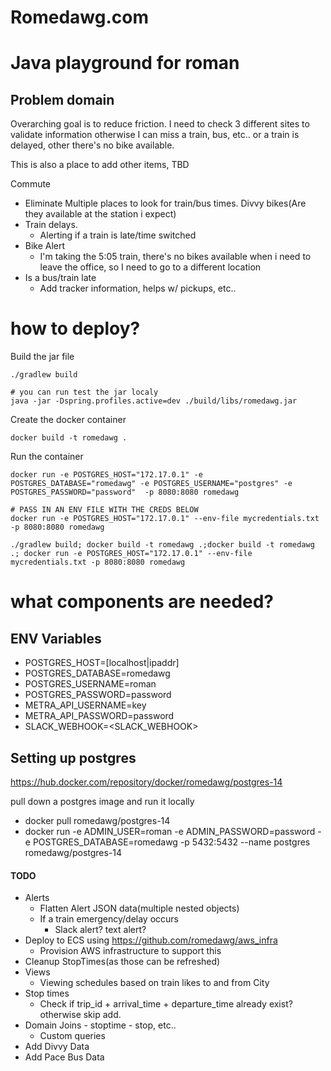 # Romedawg.com

# Java playground for roman

## Problem domain
Overarching goal is to reduce friction.  I need to check 3 different sites to validate information 
otherwise I can miss a train, bus, etc..  or a train is delayed, other there's no bike available.

This is also a place to add other items, TBD

Commute
 - Eliminate Multiple places to look for train/bus times.  Divvy bikes(Are they available at the station i expect)
 - Train delays.
   - Alerting if a train is late/time switched
 - Bike Alert
   - I'm taking the 5:05 train, there's no bikes available when i need to leave the office, so I need to go to a different location
 - Is a bus/train late
   - Add tracker information, helps w/ pickups, etc..
   

# how to deploy?
Build the jar file
```
./gradlew build

# you can run test the jar localy
java -jar -Dspring.profiles.active=dev ./build/libs/romedawg.jar

```

Create the docker container
```
docker build -t romedawg .
```

Run the container
```
docker run -e POSTGRES_HOST="172.17.0.1" -e POSTGRES_DATABASE="romedawg" -e POSTGRES_USERNAME="postgres" -e POSTGRES_PASSWORD="password"  -p 8080:8080 romedawg

# PASS IN AN ENV FILE WITH THE CREDS BELOW
docker run -e POSTGRES_HOST="172.17.0.1" --env-file mycredentials.txt -p 8080:8080 romedawg

./gradlew build; docker build -t romedawg .;docker build -t romedawg .; docker run -e POSTGRES_HOST="172.17.0.1" --env-file mycredentials.txt -p 8080:8080 romedawg
```

# what components are needed?

## ENV Variables
- POSTGRES_HOST=[localhost|ipaddr]
- POSTGRES_DATABASE=romedawg 
- POSTGRES_USERNAME=roman 
- POSTGRES_PASSWORD=password 
- METRA_API_USERNAME=key 
- METRA_API_PASSWORD=password
- SLACK_WEBHOOK=<SLACK_WEBHOOK>


## Setting up postgres
https://hub.docker.com/repository/docker/romedawg/postgres-14

pull down a postgres image and run it locally
 - docker pull romedawg/postgres-14
 - docker run -e ADMIN_USER=roman -e ADMIN_PASSWORD=password -e POSTGRES_DATABASE=romedawg -p 5432:5432 --name postgres romedawg/postgres-14


#### TODO
- Alerts
    - Flatten Alert JSON data(multiple nested objects)
    - If a train emergency/delay occurs
      - Slack alert? text alert?
- Deploy to ECS using https://github.com/romedawg/aws_infra
  - Provision AWS infrastructure to support this
- Cleanup StopTimes(as those can be refreshed)
- Views
    - Viewing schedules based on train likes to and from City
- Stop times
   - Check if trip_id + arrival_time + departure_time already exist? otherwise skip add.
- Domain Joins - stoptime - stop, etc..
  - Custom queries
- Add Divvy Data
- Add Pace Bus Data